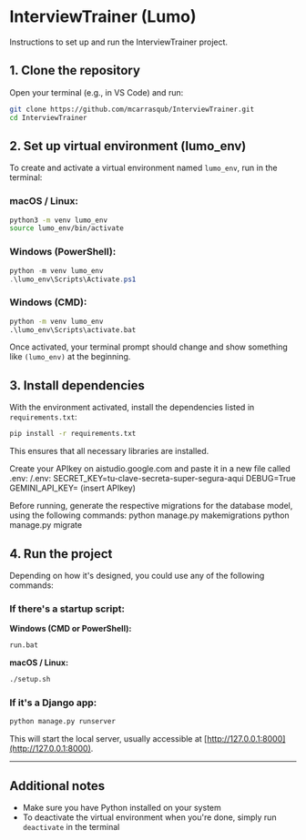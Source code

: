 # InterviewTrainer (Lumo)

Instructions to set up and run the InterviewTrainer project.

## 1. Clone the repository

Open your terminal (e.g., in VS Code) and run:

```bash
git clone https://github.com/mcarrasqub/InterviewTrainer.git
cd InterviewTrainer
```

## 2. Set up virtual environment (lumo_env)

To create and activate a virtual environment named `lumo_env`, run in the terminal:

### macOS / Linux:
```bash
python3 -m venv lumo_env
source lumo_env/bin/activate
```

### Windows (PowerShell):
```powershell
python -m venv lumo_env
.\lumo_env\Scripts\Activate.ps1
```

### Windows (CMD):
```cmd
python -m venv lumo_env
.\lumo_env\Scripts\activate.bat
```

Once activated, your terminal prompt should change and show something like `(lumo_env)` at the beginning.

## 3. Install dependencies

With the environment activated, install the dependencies listed in `requirements.txt`:

```bash
pip install -r requirements.txt
```

This ensures that all necessary libraries are installed.

Create your APIkey on aistudio.google.com and paste it in a new file called .env:
/.env: 
SECRET_KEY=tu-clave-secreta-super-segura-aqui
DEBUG=True
GEMINI_API_KEY= (insert APIkey)

Before running, generate the respective migrations for the database model, using the following commands:
python manage.py makemigrations
python manage.py migrate


## 4. Run the project

Depending on how it's designed, you could use any of the following commands:

### If there's a startup script:

**Windows (CMD or PowerShell):**
```cmd
run.bat
```

**macOS / Linux:**
```bash
./setup.sh
```

### If it's a Django app:

```bash
python manage.py runserver
```

This will start the local server, usually accessible at [http://127.0.0.1:8000](http://127.0.0.1:8000).

---

## Additional notes

- Make sure you have Python installed on your system
- To deactivate the virtual environment when you're done, simply run `deactivate` in the terminal
